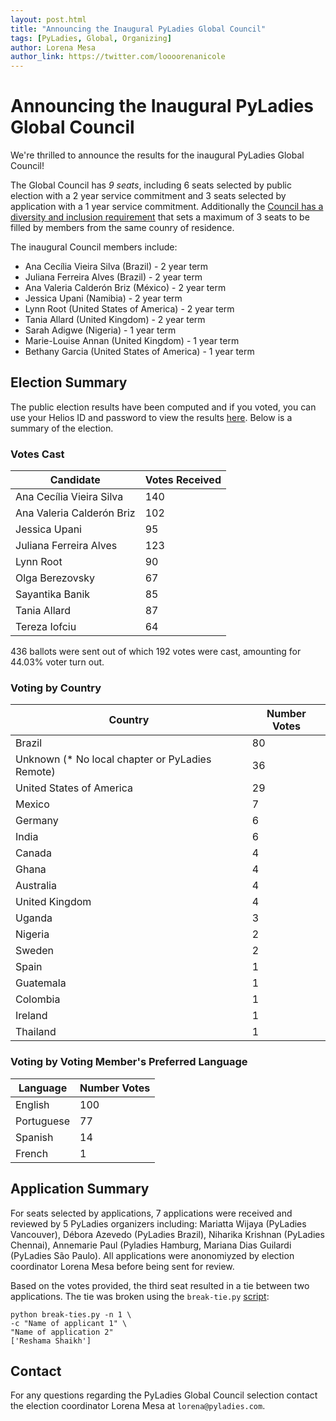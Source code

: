 ```yaml
---
layout: post.html
title: "Announcing the Inaugural PyLadies Global Council"
tags: [PyLadies, Global, Organizing]
author: Lorena Mesa
author_link: https://twitter.com/loooorenanicole
---
```


Announcing the Inaugural PyLadies Global Council
=====================

We're thrilled to announce the results for the inaugural PyLadies Global Council! 

The Global Council has *9 seats*, including 6 seats selected by public election with a 2 year service commitment and 3 seats selected by application with a 1 year service commitment. Additionally the [Council has a diversity and inclusion requirement](https://github.com/pyladies/global-organizing/blob/main/process/pyladies_global_council_election_proposals.md#diversity-and-inclusion-requirements) that sets a maximum of 3 seats to be filled by members from the same counry of residence.

The inaugural Council members include:

- Ana Cecília Vieira Silva (Brazil) - 2 year term
- Juliana Ferreira Alves (Brazil) - 2 year term
- Ana Valeria Calderón Briz (México) - 2 year term
- Jessica Upani (Namibia) - 2 year term
- Lynn Root (United States of America) - 2 year term
- Tania Allard (United Kingdom) - 2 year term
- Sarah Adigwe (Nigeria) - 1 year term
- Marie-Louise Annan (United Kingdom) - 1 year term
- Bethany Garcia (United States of America) - 1 year term

## Election Summary

The public election results have been computed and if you voted, you can use your Helios ID and password to view the results [here](https://vote.heliosvoting.org/helios/elections/b0e806b2-f139-11ea-bed8-82f13715a04b/view). Below is a summary of the election.

### Votes Cast

| Candidate | Votes Received |
|---|---|
| Ana Cecília Vieira Silva | 140 | 
| Ana Valeria Calderón Briz | 102 | 
| Jessica Upani | 95 | 
| Juliana Ferreira Alves | 123 | 
| Lynn Root | 90 | 
| Olga Berezovsky | 67 | 
| Sayantika Banik | 85 | 
| Tania Allard | 87 | 
| Tereza Iofciu | 64 |  

436 ballots were sent out of which 192 votes were cast, amounting for 44.03% voter turn out.


### Voting by Country


| Country | Number Votes | 
|---|---|
| Brazil | 80 |
| Unknown (* No local chapter or PyLadies Remote) | 36 |
| United States of America | 29 |
| Mexico | 7 |
| Germany | 6 | 
| India | 6 | 
| Canada | 4 | 
| Ghana | 4 | 
| Australia | 4 |
| United Kingdom | 4 | 
| Uganda | 3 |
| Nigeria | 2 |
| Sweden | 2 | 
| Spain | 1 |
| Guatemala | 1 |
| Colombia | 1 |
| Ireland | 1 |
| Thailand | 1 |

### Voting by Voting Member's Preferred Language

| Language | Number Votes |
|---|---|
| English | 100 |
| Portuguese | 77 |
| Spanish | 14 |
| French | 1 |

## Application Summary

For seats selected by applications, 7 applications were received and reviewed by 5 PyLadies organizers including: Mariatta Wijaya (PyLadies Vancouver), Débora Azevedo (PyLadies Brazil), Niharika Krishnan (PyLadies Chennai), Annemarie Paul (Pyladies Hamburg, Mariana Dias Guilardi (PyLadies São Paulo). All applications were anonomiyzed by election coordinator Lorena Mesa before being sent for review. 

Based on the votes provided, the third seat resulted in a tie between two applications. The tie was broken using the `break-tie.py` [script](https://github.com/pyladies/pyladies-council-election/blob/main/break-ties.py):

```
python break-ties.py -n 1 \
-c "Name of applicant 1" \
"Name of application 2" 
['Reshama Shaikh']
```	

## Contact

For any questions regarding the PyLadies Global Council selection contact the election coordinator Lorena Mesa at `lorena@pyladies.com`. 